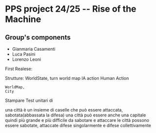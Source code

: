 # PPS project 24/25 -- Rise of the Machine

## Group's components
- Gianmaria Casamenti
- Luca Pasini
- Lorenzo Leoni


First Realese:

Strutture: 
    WorldState,
        turn
        world map
        IA action
        Human Action
        
    WorldMap,
    City

Stampare 
Test unitari di 

una città è un insieme di caselle che può essere attaccata, sabotata(abbassata la difesa)
una città può essere anche una capitale quindi più grande e più difficile da sabotare e attaccare
le città possono essere sabotate, attaccate difese singolarmente e difese collettivamente

